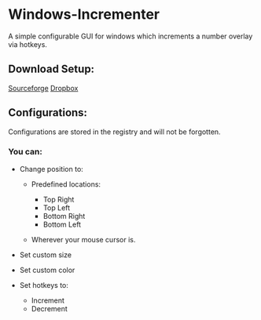 # Windows-Incrementer
A simple configurable GUI for windows which increments a number overlay via hotkeys.

## Download Setup:
[Sourceforge](https://sourceforge.net/projects/windows-incrementer/files/WinIncrementSetup.exe/download "Download from Sourceforge")
[Dropbox](https://www.dropbox.com/s/4aj5pag8y2jlm0v/WinIncrementSetup.exe?dl=1 "Download from Dropbox")


## Configurations:
Configurations are stored in the registry and will not be forgotten.

### You can:
* Change position to:
    * Predefined locations: 
        * Top Right
        * Top Left
        * Bottom Right
        * Bottom Left
        
    * Wherever your mouse cursor is.
    
* Set custom size

* Set custom color

* Set hotkeys to:
    * Increment
    * Decrement

